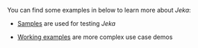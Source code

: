 You can find some examples in below to learn more about _Jeka_:


* [Samples](https://github.com/jerkar/jeka/tree/master/samples) are used for testing _Jeka_

* [Working examples](https://github.com/jerkar/working-examples) are more complex use case demos

